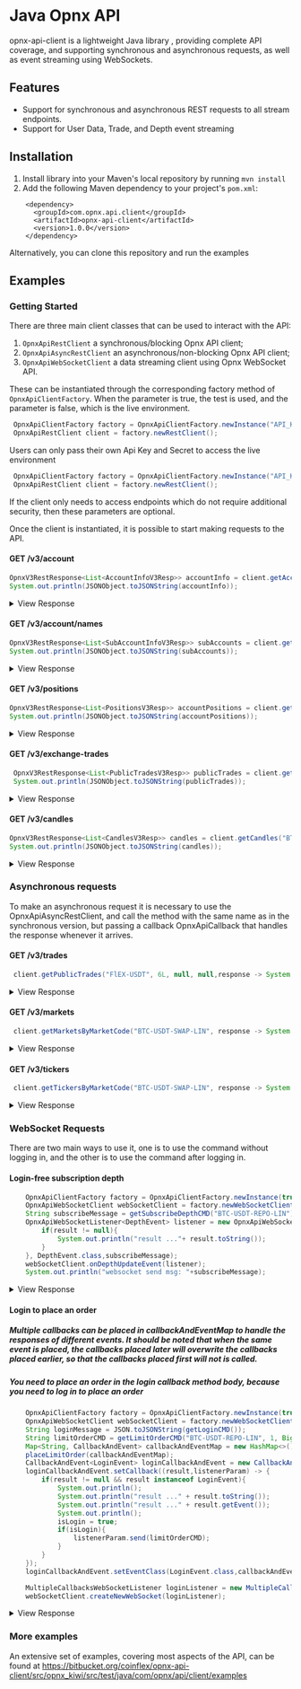 # Java Opnx API

opnx-api-client is a lightweight Java library , providing complete API coverage, and supporting synchronous and asynchronous requests, as well as event streaming using WebSockets.

## Features
* Support for synchronous and asynchronous REST requests to all stream endpoints.
* Support for User Data, Trade, and Depth event streaming 

## Installation
1. Install library into your Maven's local repository by running `mvn install`
2. Add the following Maven dependency to your project's `pom.xml`:
```
    <dependency>
      <groupId>com.opnx.api.client</groupId>
      <artifactId>opnx-api-client</artifactId>
      <version>1.0.0</version>
    </dependency>
```

Alternatively, you can clone this repository and run the examples 

## Examples

### Getting Started

There are three main client classes that can be used to interact with the API:

1. `OpnxApiRestClient`  a synchronous/blocking Opnx API client;
2. `OpnxApiAsyncRestClient` an asynchronous/non-blocking Opnx API client;
3. `OpnxApiWebSocketClient`  a data streaming client using Opnx WebSocket API.

These can be instantiated through the corresponding factory method of `OpnxApiClientFactory`.
When the parameter is true, the test is used, and the parameter is false, which is the live environment.
```java
 OpnxApiClientFactory factory = OpnxApiClientFactory.newInstance("API_KEY", "API_KEY_SECRET",true,true);
 OpnxApiRestClient client = factory.newRestClient();
```

Users can only pass their own Api Key and Secret to access the live environment
```java
 OpnxApiClientFactory factory = OpnxApiClientFactory.newInstance("API_KEY", "API_KEY_SECRET");
 OpnxApiRestClient client = factory.newRestClient();
```

If the client only needs to access endpoints which do not require additional security, then these parameters are optional.

Once the client is instantiated, it is possible to start making requests to the API.


#### GET /v3/account
```java
OpnxV3RestResponse<List<AccountInfoV3Resp>> accountInfo = client.getAccountInfo(Arrays.asList("13670979-1621913298587", "PERMISSIONLESS_165"));
System.out.println(JSONObject.toJSONString(accountInfo));
```
<details>
 <summary>View Response</summary>
 
```java
{
    "success": true,
    "data": [
        {
            "accountId": "21213",
            "name": "main",
            "accountType": "LINEAR",
            "balances": [
                {
                    "asset": "BTC",
                    "total": "2.823",
                    "available": "2.823",
                    "reserved": "0",
                    "lastUpdatedAt": "1593627415234"
                },
                {
                    "asset": "FLEX",
                    "total": "1585.890",
                    "available": "325.890",
                    "reserved": "1260",
                    "lastUpdatedAt": "1593627415123"
                }
            ],
            "positions": [
                {
                    "marketCode": "FLEX-USDT-SWAP-PER", 
                    "baseAsset": "FLEX", 
                    "counterAsset": "USDT", 
                    "position": "11411.1", 
                    "entryPrice": "3.590", 
                    "markPrice": "6.360", 
                    "positionPnl": "31608.7470", 
                    "estLiquidationPrice": "2.59", 
                    "lastUpdatedAt": "1637876701404",
                    "marginBalance": "45264.03",
                    "maintenanceMargin": "10886.1894",
                    "marginRatio": "0.24",
                    "leverage": "3"
                }
            ],
            "collateral": "1231231",
            "notionalPositionSize": "50000.0",
            "portfolioVarMargin": "500",
            "riskRatio": "20000.0000",
            "maintenanceMargin": "1231",
            "marginRatio": "12.3179",
            "liquidating": false,
            "feeTier": "6",
            "createdAt": "1611665624601"
        }
    ]
}
```
</details>

#### GET /v3/account/names
```java
OpnxV3RestResponse<List<SubAccountInfoV3Resp>> subAccounts = client.getSubAccounts();
System.out.println(JSONObject.toJSONString(subAccounts));
```
<details>
 <summary>View Response</summary>
 
```java
{
    "success": true,
    "data":  [  {
                    "accountId": "21213",
                    "name": "Test 1"
                }, 
                {
                    "accountId": "21214",
                    "name": "Test 2"
              }
          ] 
}
```
</details>


#### GET /v3/positions
```java
OpnxV3RestResponse<List<PositionsV3Resp>> accountPositions = client.getAccountPositions(Arrays.asList("13670979-1621913298587", "test_opnx_api"), "BTC-USDT-SWAP-LIN");
System.out.println(JSONObject.toJSONString(accountPositions));
```
<details>
 <summary>View Response</summary>
 
```java
{
    "data": [
        {
            "accountId": "165",
            "name": "main",
            "positions": [
                {
                    "baseAsset": "BTC",
                    "counterAsset": "USDT",
                    "entryPrice": "22938.97488422",
                    "estLiquidationPrice": "12208536.690",
                    "lastUpdatedAt": "1677024022627",
                    "markPrice": "23571.790",
                    "marketCode": "BTC-USDT-SWAP-LIN",
                    "position": "-1.795000000",
                    "positionPnl": "-1135.90313282510000000"
                }
            ]
        }
    ],
    "success": true
}
```
</details>


#### GET /v3/exchange-trades
```java
 OpnxV3RestResponse<List<PublicTradesV3Resp>> publicTrades = client.getPublicTrades("BTC-USDT-SWAP-LIN", 6L, null, null);
 System.out.println(JSONObject.toJSONString(publicTrades));
```
<details>
 <summary>View Response</summary>
 
```java
{
    "success": true,
    "data": [
        {
            "marketCode": "BTC-USDT-SWAP-LIN",
            "matchPrice": "9600.00000" ,
            "matchQuantity": "0.100000" ,
            "side": "BUY" ,
            "matchType": "TAKER" ,
            "matchedAt": "1662207330439" 
        }
    ]
}
```
</details>


#### GET /v3/candles
```java
OpnxV3RestResponse<List<CandlesV3Resp>> candles = client.getCandles("BTC-USDT-SWAP-LIN", "60s", 10L, null, null);
System.out.println(JSONObject.toJSONString(candles));
```
<details>
 <summary>View Response</summary>
 
```java
{
    "data": [
        {
            "close": "23565.09200000",
            "currencyVolume": "0",
            "high": "23566.45300000",
            "low": "23563.03600000",
            "open": "23563.50900000",
            "openedAt": "1677486180000",
            "volume": "0"
        },
        {
            "close": "23563.40800000",
            "currencyVolume": "0",
            "high": "23568.46400000",
            "low": "23561.99400000",
            "open": "23568.46400000",
            "openedAt": "1677486120000",
            "volume": "0"
        },
        {
            "close": "23568.88200000",
            "currencyVolume": "0",
            "high": "23573.66000000",
            "low": "23568.88200000",
            "open": "23570.14800000",
            "openedAt": "1677486060000",
            "volume": "0"
        },
        {
            "close": "23570.20300000",
            "currencyVolume": "0",
            "high": "23574.24700000",
            "low": "23570.20300000",
            "open": "23572.48200000",
            "openedAt": "1677486000000",
            "volume": "0"
        }
    ],
    "success": true,
    "timeframe": "60s"
}
```
</details>


### Asynchronous requests
To make an asynchronous request it is necessary to use the OpnxApiAsyncRestClient, and call the method with the same name as in the synchronous version, but passing a callback OpnxApiCallback that handles the response whenever it arrives.

#### GET /v3/trades
```java
 client.getPublicTrades("FlEX-USDT", 6L, null, null,response -> System.out.println(JSONObject.toJSONString(response)));
```
<details>
 <summary>View Response</summary>
 
```java
{
    "success": true,
    "data": [
                {
                    "orderId": "160067484555913076",
                    "clientOrderId": "123",
                    "matchId": "160067484555913077",
                    "marketCode": "FLEX-USDT",
                    "side": "SELL",
                    "matchedQuantity": "0.1",
                    "matchPrice": "0.065",
                    "total": "0.0065",  
                    "leg1Price'": "0.0065",         
                    "leg2Price": "0.0065",          
                    "orderMatchType": "TAKER",
                    "feeAsset": "FLEX",
                    "fee":"0.0096",
                    "source": "10",
                    "matchedAt": "1595514663626"

               }
            ]
}
```
</details>


#### GET /v3/markets
```java
 client.getMarketsByMarketCode("BTC-USDT-SWAP-LIN", response -> System.out.println(JSONObject.toJSONString(response)));
```
<details>
 <summary>View Response</summary>
 
```java
{
    "data": [
        {
            "base": "BTC",
            "counter": "USDT",
            "indexPrice": "23385.460",
            "lastUpdatedAt": "1677485772175",
            "listedAt": "1608621449015",
            "lowerPriceBound": "11784.567",
            "markPrice": "23569.135",
            "marketCode": "BTC-USDT-SWAP-LIN",
            "minSize": "0.001",
            "name": "BTC/USDT Perp",
            "referencePair": "BTC/USDT",
            "tickSize": "0.001",
            "type": "FUTURE",
            "upperPriceBound": "35078.190"
        }
    ],
    "success": true
}
```
</details>


#### GET /v3/tickers
```java
 client.getTickersByMarketCode("BTC-USDT-SWAP-LIN", response -> System.out.println(JSONObject.toJSONString(response)));
```
<details>
 <summary>View Response</summary>
 
```java
{
    "data": [
        {
            "currencyVolume24h": "0",
            "high24h": "23680.460",
            "lastTradedPrice": "23644.95",
            "lastTradedQuantity": "0.001",
            "lastUpdatedAt": "1677485905039",
            "low24h": "23140.760",
            "markPrice": "23569.916",
            "marketCode": "BTC-USDT-SWAP-LIN",
            "open24h": "23160.130",
            "openInterest": "0",
            "volume24h": "0"
        }
    ],
    "success": true
}
```
</details>


### WebSocket Requests
There are two main ways to use it, one is to use the command without logging in, and the other is to use the command after logging in.

#### Login-free subscription depth
```java
    OpnxApiClientFactory factory = OpnxApiClientFactory.newInstance(true,true);
    OpnxApiWebSocketClient webSocketClient = factory.newWebSocketClient();
    String subscribeMessage = getSubscribeDepthCMD("BTC-USDT-REPO-LIN");
    OpnxApiWebSocketListener<DepthEvent> listener = new OpnxApiWebSocketListener<>((result,listenerParam) -> {
        if(result != null){
            System.out.println("result ..."+ result.toString());
        }
    }, DepthEvent.class,subscribeMessage);
    webSocketClient.onDepthUpdateEvent(listener);
    System.out.println("websocket send msg: "+subscribeMessage);
```
<details>
 <summary>View Response</summary>

```java
{
    "table": "depth",
    "data": {
        "seqNum": 2166539633781384,
        "asks": [
            [
                19024.0,
                1.0
            ],
            [
                19205.0,
                4.207
            ],
            [
                19395.0,
                8.414
            ]
        ],
        "bids": [
            [
                18986.0,
                1.0
            ],
            [
                18824.0,
                4.207
            ],
            [
                18634.0,
                8.414
            ]
        ],
        "checksum": 3475315026,
        "marketCode": "BTC-USDT-SWAP-LIN",
        "timestamp": 1665454814328
    },
    "action": "partial"
}
```
</details>


#### Login to place an order
##### Multiple callbacks can be placed in callbackAndEventMap to handle the responses of different events. It should be noted that when the same event is placed, the callbacks placed later will overwrite the callbacks placed earlier, so that the callbacks placed first will not is called.
##### You need to place an order in the login callback method body, because you need to log in to place an order
```java
    OpnxApiClientFactory factory = OpnxApiClientFactory.newInstance(true,true);
    OpnxApiWebSocketClient webSocketClient = factory.newWebSocketClient();
    String loginMessage = JSON.toJSONString(getLoginCMD());
    String limitOrderCMD = getLimitOrderCMD("BTC-USDT-REPO-LIN", 1, BigDecimal.ONE, OrderSide.BUY.name());
    Map<String, CallbackAndEvent> callbackAndEventMap = new HashMap<>();
    placeLimitOrder(callbackAndEventMap);
    CallbackAndEvent<LoginEvent> loginCallbackAndEvent = new CallbackAndEvent();
    loginCallbackAndEvent.setCallback((result,listenerParam) -> {
        if(result != null && result instanceof LoginEvent){
            System.out.println();
            System.out.println("result ..." + result.toString());
            System.out.println("result ..." + result.getEvent());
            System.out.println();
            isLogin = true;
            if(isLogin){
                listenerParam.send(limitOrderCMD);
            }
        }
    });
    loginCallbackAndEvent.setEventClass(LoginEvent.class,callbackAndEventMap);

    MultipleCallbacksWebSocketListener loginListener = new MultipleCallbacksWebSocketListener(callbackAndEventMap,loginMessage);
    webSocketClient.createNewWebSocket(loginListener);
```
<details>
 <summary>View Response</summary>

```java
{
  "event": "placeorder",
  "submitted": True,
  "tag": "123",
  "timestamp": "1592491945248",
  "data": {
            "clientOrderId": 1,
            "marketCode": "BTC-USDT-SWAP-LIN",
            "side": "BUY",
            "orderType": "LIMIT",
            "quantity": "1.5",
            "timeInForce": "GTC",
            "orderId": "1000000700008",
            "price": "9431.48",
            "source": 0
          }
}
```
</details>

### More examples
An extensive set of examples, covering most aspects of the API, can be found at https://bitbucket.org/coinflex/opnx-api-client/src/opnx_kiwi/src/test/java/com/opnx/api/client/examples

